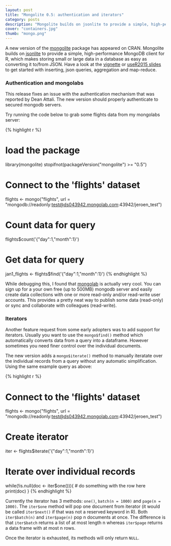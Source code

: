 ```yaml
---
layout: post
title: "Mongolite 0.5: authentication and iterators"
category: posts
description: "Mongolite builds on jsonlite to provide a simple, high-performance MongoDB client for R, which makes storing small or large data in a database as easy as converting it to/from JSON. This version improves authentication for connecting with secured servers, and introduces iterators to give you more grained control over processing query data."
cover: "containers.jpg"
thumb: "mongo.png"
---
```


A new version of the [mongolite](http://cran.r-project.org/web/packages/mongolite/index.html) package has appeared on CRAN. Mongolite builds on [jsonlite](http://cran.r-project.org/web/packages/jsonlite/index.html) to provide a simple, high-performance MongoDB client for R, which makes storing small or large data in a database as easy as converting it to/from JSON. Have a look at the [vignette](http://cran.r-project.org/web/packages/mongolite/vignettes/intro.html) or [useR2015 slides](http://bit.ly/mongo-slides) to get started with inserting, json queries, aggregation and map-reduce. 

### Authentication and mongolabs

This release fixes an issue with the authentication mechanism that was reported by Dean Attali. The new version should properly authenticate to secured mongodb servers. 

Try running the code below to grab some flights data from my mongolabs server:

{% highlight r %}
# load the package
library(mongolite)
stopifnot(packageVersion("mongolite") >= "0.5")

# Connect to the 'flights' dataset
flights <- mongo("flights", url = "mongodb://readonly:test@ds043942.mongolab.com:43942/jeroen_test")

# Count data for query
flights$count('{"day":1,"month":1}')

# Get data for query
jan1_flights <- flights$find('{"day":1,"month":1}')
{% endhighlight %}

While debugging this, I found that [mongolab](https://mongolab.com/) is actually very cool. You can sign up for a your own free (up to 500MB) mongodb server and easily create data collections with one or more read-only and/or read-write user accounts. This provides a pretty neat way to publish some data (read-only) or sync and collaborate with colleagues (read-write).

### Iterators

Another feature request from some early adopters was to add support for iterators. Usually you want to use the `mongo$find()` method which automatically converts data from a query into a dataframe. However sometimes you need finer control over the individual documents. 

The new version adds a `mongo$iterate()` method to manually iteratate over the individual records from a query without any automatic simplification. Using the same example query as above:

{% highlight r %}
# Connect to the 'flights' dataset
flights <- mongo("flights", url = "mongodb://readonly:test@ds043942.mongolab.com:43942/jeroen_test")

# Create iterator
iter <- flights$iterate('{"day":1,"month":1}')

# Iterate over individual records
while(!is.null(doc <- iter$one())){
	# do something with the row here
	print(doc)
}
{% endhighlight %}

Currently the iterator has 3 methods: `one()`, `batch(n = 1000)` and `page(n = 1000)`. The `iter$one` method will pop one document from iterator (it would be called `iter$next()` if that was not a reserved keyword in R). Both `iter$batch(n)` and `iter$page(n)` pop n documents at once. The difference is that `iter$batch` returns a list of at most length n whereas `iter$page` returns a data frame with at most n rows. 

Once the iterator is exhausted, its methods will only return `NULL`.

